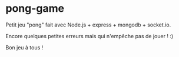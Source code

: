 # pong-game

Petit jeu "pong" fait avec Node.js + express + mongodb + socket.io.

Encore quelques petites erreurs mais qui n'empêche pas de jouer ! :)

Bon jeu à tous !
